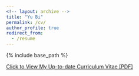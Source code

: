 ```yaml
---
<!-- layout: archive -->
title: "Yu Bi"
permalink: /cv/
author_profile: true
redirect_from:
  - /resume
---
```


{% include base_path %}

[Click to View My Up-to-date Curriculum Vitae [PDF]](https://github.com/yubi-ece/home/files/Yu_Bi_CV.pdf)

<!-- <embed src="https://github.com/yubi-ece/home/files/Yu_Bi_CV.pdf" width="650" height="1800" type='application/pdf'> -->
